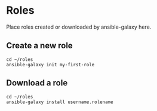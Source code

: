 Roles
=====

Place roles created or downloaded by ansible-galaxy here.
 
Create a new role
-----------------

    cd ~/roles
    ansible-galaxy init my-first-role

Download a role
---------------

    cd ~/roles
    ansible-galaxy install username.rolename



